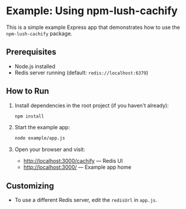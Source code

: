 # Example: Using npm-lush-cachify

This is a simple example Express app that demonstrates how to use the `npm-lush-cachify` package.

## Prerequisites

- Node.js installed
- Redis server running (default: `redis://localhost:6379`)

## How to Run

1. Install dependencies in the root project (if you haven't already):

   ```bash
   npm install
   ```

2. Start the example app:

   ```bash
   node example/app.js
   ```

3. Open your browser and visit:
   - [http://localhost:3000/cachify](http://localhost:3000/cachify) — Redis UI
   - [http://localhost:3000/](http://localhost:3000/) — Example app home

## Customizing

- To use a different Redis server, edit the `redisUrl` in `app.js`.
